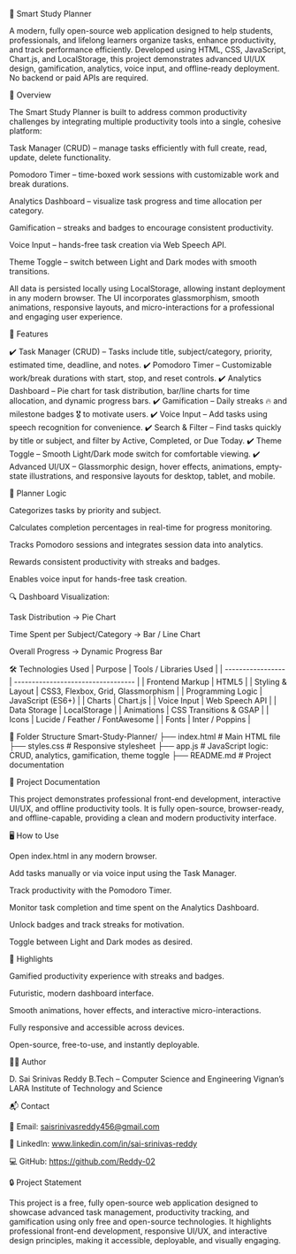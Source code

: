 🌟 Smart Study Planner

A modern, fully open-source web application designed to help students, professionals, and lifelong learners organize tasks, enhance productivity, and track performance efficiently. Developed using HTML, CSS, JavaScript, Chart.js, and LocalStorage, this project demonstrates advanced UI/UX design, gamification, analytics, voice input, and offline-ready deployment. No backend or paid APIs are required.

📘 Overview

The Smart Study Planner is built to address common productivity challenges by integrating multiple productivity tools into a single, cohesive platform:

Task Manager (CRUD) – manage tasks efficiently with full create, read, update, delete functionality.

Pomodoro Timer – time-boxed work sessions with customizable work and break durations.

Analytics Dashboard – visualize task progress and time allocation per category.

Gamification – streaks and badges to encourage consistent productivity.

Voice Input – hands-free task creation via Web Speech API.

Theme Toggle – switch between Light and Dark modes with smooth transitions.

All data is persisted locally using LocalStorage, allowing instant deployment in any modern browser. The UI incorporates glassmorphism, smooth animations, responsive layouts, and micro-interactions for a professional and engaging user experience.

🚀 Features

✔️ Task Manager (CRUD) – Tasks include title, subject/category, priority, estimated time, deadline, and notes.
✔️ Pomodoro Timer – Customizable work/break durations with start, stop, and reset controls.
✔️ Analytics Dashboard – Pie chart for task distribution, bar/line charts for time allocation, and dynamic progress bars.
✔️ Gamification – Daily streaks 🔥 and milestone badges 🎖️ to motivate users.
✔️ Voice Input – Add tasks using speech recognition for convenience.
✔️ Search & Filter – Find tasks quickly by title or subject, and filter by Active, Completed, or Due Today.
✔️ Theme Toggle – Smooth Light/Dark mode switch for comfortable viewing.
✔️ Advanced UI/UX – Glassmorphic design, hover effects, animations, empty-state illustrations, and responsive layouts for desktop, tablet, and mobile.

🧠 Planner Logic

Categorizes tasks by priority and subject.

Calculates completion percentages in real-time for progress monitoring.

Tracks Pomodoro sessions and integrates session data into analytics.

Rewards consistent productivity with streaks and badges.

Enables voice input for hands-free task creation.

🔍 Dashboard Visualization:

Task Distribution → Pie Chart

Time Spent per Subject/Category → Bar / Line Chart

Overall Progress → Dynamic Progress Bar

🛠️ Technologies Used
| Purpose           | Tools / Libraries Used             |
| ----------------- | ---------------------------------- |
| Frontend Markup   | HTML5                              |
| Styling & Layout  | CSS3, Flexbox, Grid, Glassmorphism |
| Programming Logic | JavaScript (ES6+)                  |
| Charts            | Chart.js                           |
| Voice Input       | Web Speech API                     |
| Data Storage      | LocalStorage                       |
| Animations        | CSS Transitions & GSAP             |
| Icons             | Lucide / Feather / FontAwesome     |
| Fonts             | Inter / Poppins                    |

📁 Folder Structure
Smart-Study-Planner/
├── index.html       # Main HTML file
├── styles.css       # Responsive stylesheet
├── app.js           # JavaScript logic: CRUD, analytics, gamification, theme toggle
├── README.md        # Project documentation

📄 Project Documentation

This project demonstrates professional front-end development, interactive UI/UX, and offline productivity tools. It is fully open-source, browser-ready, and offline-capable, providing a clean and modern productivity interface.

🖥️ How to Use

Open index.html in any modern browser.

Add tasks manually or via voice input using the Task Manager.

Track productivity with the Pomodoro Timer.

Monitor task completion and time spent on the Analytics Dashboard.

Unlock badges and track streaks for motivation.

Toggle between Light and Dark modes as desired.

🌟 Highlights

Gamified productivity experience with streaks and badges.

Futuristic, modern dashboard interface.

Smooth animations, hover effects, and interactive micro-interactions.

Fully responsive and accessible across devices.

Open-source, free-to-use, and instantly deployable.

👨‍💻 Author

D. Sai Srinivas Reddy
B.Tech – Computer Science and Engineering
Vignan’s LARA Institute of Technology and Science

📬 Contact

📧 Email: saisrinivasreddy456@gmail.com

🔗 LinkedIn: www.linkedin.com/in/sai-srinivas-reddy

💻 GitHub: https://github.com/Reddy-02

🔒 Project Statement

This project is a free, fully open-source web application designed to showcase advanced task management, productivity tracking, and gamification using only free and open-source technologies. It highlights professional front-end development, responsive UI/UX, and interactive design principles, making it accessible, deployable, and visually engaging.
